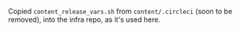 Copied `content_release_vars.sh` from `content/.circleci` (soon to be removed), into the infra repo, as it's used here.
